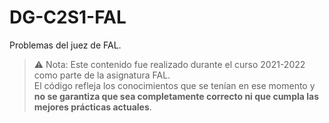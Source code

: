 # DG-C2S1-FAL
Problemas del juez de FAL.
> ⚠️ Nota: Este contenido fue realizado durante el curso 2021-2022 como parte de la asignatura FAL.  
> El código refleja los conocimientos que se tenían en ese momento y **no se garantiza que sea completamente correcto ni que cumpla las mejores prácticas actuales**.